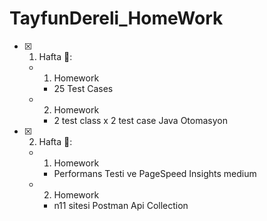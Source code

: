 # TayfunDereli_HomeWork

- [x] 1. Hafta :tada::
  - 1. Homework
      - 25 Test Cases
  - 2. Homework
      - 2 test class x 2 test case Java Otomasyon 
      
- [x] 2. Hafta 🌻:
  - 1. Homework
      - Performans Testi ve PageSpeed Insights medium
  - 2. Homework
      - n11 sitesi Postman Api Collection 
